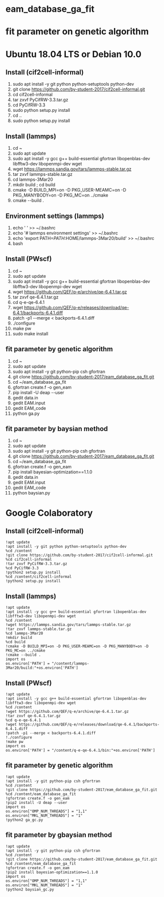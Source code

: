 # eam_database_ga_fit


# fit parameter on genetic algorithm


# Ubuntu 18.04 LTS or Debian 10.0
## Install (cif2cell-informal)
1. sudo apt install -y git python python-setuptools python-dev
2. git clone https://github.com/by-student-2017/cif2cell-informal.git
3. cd cif2cell-informal
4. tar zxvf PyCifRW-3.3.tar.gz
5. cd PyCifRW-3.3
6. sudo python setup.py install
7. cd ..
8. sudo python setup.py install


## Install (lammps)
1. cd ~
2. sudo apt update
3. sudo apt install -y gcc g++ build-essential gfortran libopenblas-dev libfftw3-dev libopenmpi-dev wget
4. wget https://lammps.sandia.gov/tars/lammps-stable.tar.gz
5. tar zxvf lammps-stable.tar.gz
6. cd lammps-3Mar20
7. mkdir build ; cd build 
8. cmake -D BUILD_MPI=on -D PKG_USER-MEAMC=on -D PKG_MANYBODY=on -D PKG_MC=on ../cmake
9. cmake --build .


## Environment settings (lammps)
1. echo ' ' >> ~/.bashrc
2. echo '# lammps environment settings' >> ~/.bashrc
3. echo 'export PATH=$PATH:$HOME/lammps-3Mar20/build' >> ~/.bashrc
4. bash


## Install (PWscf)
1. cd ~
2. sudo apt update
3. sudo apt install -y gcc g++ build-essential gfortran libopenblas-dev libfftw3-dev libopenmpi-dev wget
4. wget https://github.com/QEF/q-e/archive/qe-6.4.1.tar.gz
5. tar zxvf qe-6.4.1.tar.gz
6. cd q-e-qe-6.4.1
7. wget https://github.com/QEF/q-e/releases/download/qe-6.4.1/backports-6.4.1.diff
8. patch -p1 --merge < backports-6.4.1.diff
9. ./configure
10. make pw
11. sudo make install


## fit parameter by genetic algorithm
1. cd ~
2. sudo apt update
3. sudo apt install -y git python-pip csh gfortran
4. git clone https://github.com/by-student-2017/eam_database_ga_fit.git
5. cd ~/eam_database_ga_fit
6. gfortran create.f -o gen_eam
7. pip install -U deap --user
8. gedit data.in
9. gedit EAM.input
10. gedit EAM_code
11. python ga.py


## fit parameter by baysian method
1. cd ~
2. sudo apt update
3. sudo apt install -y git python-pip csh gfortran
4. git clone https://github.com/by-student-2017/eam_database_ga_fit.git
5. cd ~/eam_database_ga_fit
6. gfortran create.f -o gen_eam
7. pip install bayesian-optimization==1.1.0
8. gedit data.in
9. gedit EAM.input
10. gedit EAM_code
11. python baysian.py


# Google Colaboratory
## Install (cif2cell-informal)
	!apt update
	!apt install -y git python python-setuptools python-dev
	%cd /content
	!git clone https://github.com/by-student-2017/cif2cell-informal.git
	%cd cif2cell-informal
	!tar zxvf PyCifRW-3.3.tar.gz
	%cd PyCifRW-3.3
	!python2 setup.py install
	%cd /content/cif2cell-informal
	!python2 setup.py install


## Install (lammps)
	!apt update
	!apt install -y gcc g++ build-essential gfortran libopenblas-dev libfftw3-dev libopenmpi-dev wget
	%cd /content
	!wget https://lammps.sandia.gov/tars/lammps-stable.tar.gz
	!tar zxvf lammps-stable.tar.gz
	%cd lammps-3Mar20
	!mkdir build
	%cd build 
	!cmake -D BUILD_MPI=on -D PKG_USER-MEAMC=on -D PKG_MANYBODY=on -D PKG_MC=on ../cmake
	!cmake --build .
	import os
	os.environ['PATH'] = "/content/lammps-3Mar20/build:"+os.environ['PATH']


## Install (PWscf)
	!apt update
	!apt install -y gcc g++ build-essential gfortran libopenblas-dev libfftw3-dev libopenmpi-dev wget
	%cd /content
	!wget https://github.com/QEF/q-e/archive/qe-6.4.1.tar.gz
	!tar zxvf qe-6.4.1.tar.gz
	%cd q-e-qe-6.4.1
	!wget https://github.com/QEF/q-e/releases/download/qe-6.4.1/backports-6.4.1.diff
	!patch -p1 --merge < backports-6.4.1.diff
	!./configure
	!make pw
	import os
	os.environ['PATH'] = "/content/q-e-qe-6.4.1/bin:"+os.environ['PATH']


## fit parameter by genetic algorithm
	!apt update
	!apt install -y git python-pip csh gfortran
	%cd /content
	!git clone https://github.com/by-student-2017/eam_database_ga_fit.git
	%cd /content/eam_database_ga_fit
	!gfortran create.f -o gen_eam
	!pip2 install -U deap --user
	import os
	os.environ["OMP_NUM_THREADS"] = "1,1"
	os.environ["MKL_NUM_THREADS"] = "1"
	!python2 ga_gc.py


## fit parameter by gbaysian method
	!apt update
	!apt install -y git python-pip csh gfortran
	%cd /content
	!git clone https://github.com/by-student-2017/eam_database_ga_fit.git
	%cd /content/eam_database_ga_fit
	!gfortran create.f -o gen_eam
	!pip2 install bayesian-optimization==1.1.0
	import os
	os.environ["OMP_NUM_THREADS"] = "1,1"
	os.environ["MKL_NUM_THREADS"] = "1"
	!python2 baysian_gc.py

